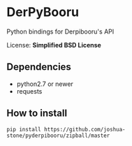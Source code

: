 # DerPyBooru

Python bindings for Derpibooru's API

License: **Simplified BSD License**

## Dependencies

- python2.7 or newer
- requests

## How to install

    pip install https://github.com/joshua-stone/pyderpibooru/zipball/master

